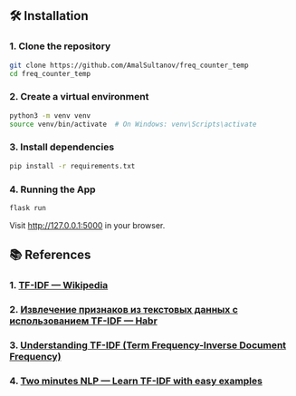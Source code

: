 ## 🛠️ Installation

### 1. Clone the repository

```bash
git clone https://github.com/AmalSultanov/freq_counter_temp
cd freq_counter_temp
```

### 2. Create a virtual environment
```bash
python3 -m venv venv
source venv/bin/activate  # On Windows: venv\Scripts\activate
```

### 3. Install dependencies
```bash
pip install -r requirements.txt
```

### 4. Running the App
```bash
flask run
```
Visit http://127.0.0.1:5000 in your browser.

## 📚 References

### 1. [TF-IDF — Wikipedia](https://ru.wikipedia.org/wiki/TF-IDF)  
### 2. [Извлечение признаков из текстовых данных с использованием TF-IDF — Habr](https://habr.com/ru/companies/otus/articles/755772/)
### 3. [Understanding TF-IDF (Term Frequency-Inverse Document Frequency)](https://www.geeksforgeeks.org/understanding-tf-idf-term-frequency-inverse-document-frequency/)
### 4. [Two minutes NLP — Learn TF-IDF with easy examples](https://medium.com/nlplanet/two-minutes-nlp-learn-tf-idf-with-easy-examples-7c15957b4cb3)